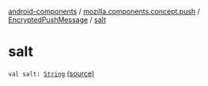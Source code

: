 [android-components](../../index.md) / [mozilla.components.concept.push](../index.md) / [EncryptedPushMessage](index.md) / [salt](./salt.md)

# salt

`val salt: `[`String`](https://kotlinlang.org/api/latest/jvm/stdlib/kotlin/-string/index.html) [(source)](https://github.com/mozilla-mobile/android-components/blob/master/components/concept/push/src/main/java/mozilla/components/concept/push/PushProcessor.kt#L70)
